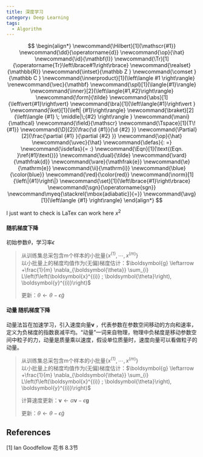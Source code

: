```yaml
---
title: 深度学习
category: Deep Learning
tags:
  - Algorithm
---
```


$$
\begin{align*}
\newcommand{\Hilbert}[1]{\mathscr{#1}}
\newcommand{\dd}{\operatorname{d}}
\newcommand{\op}{\hat}
\newcommand{\id}{\mathbf{I}}
\newcommand{\Tr}[1]{\operatorname{Tr}\left\lbrace#1\right\rbrace}
\newcommand{\realset}{\mathbb{R}}
\newcommand{\intset}{\mathbb Z }
\newcommand{\comset }{\mathbb C }
\newcommand{\innerproduct}[1]{\left\langle #1 \right\rangle}
\renewcommand{\vec}{\mathbf}
\newcommand{\spl}[1]{\langle{#1}\rangle}
\newcommand{\inner}[2]{\left\langle{#1,#2}\right\rangle}
\newcommand{\form}{\tilde}
\newcommand{\abs}[1]{\left\vert{#1}\right\vert}
\newcommand{\bra}[1]{\left\langle{#1}\right\vert }
\newcommand{\ket}[1]{\left| {#1}\right\rangle}
\newcommand{\braket}[2]{\left\langle {#1} \; \middle|\;{#2} \right\rangle }
\newcommand{\mani}{\mathcal}
\newcommand{\field}{\mathscr}
\newcommand{\Tspace}[1]{T\! {#1}}
\newcommand{\D}[2]{\frac{\d {#1}}{\d {#2} }}
\newcommand{\Partial}[2]{\frac{\partial {#1} }{\partial {#2} }}
\newcommand{\op}{\hat}
\newcommand{\uvec}{\hat}
\newcommand{\defas}{: =}
\newcommand{\isdefas}{= :}
\newcommand{\Eqn}[1]{\text{(Eqn. }\ref{#1}\text{)}}
\newcommand{\dual}{\tilde}
\newcommand{\vard}{\mathfrak{d}}
\newcommand{\vare}{\mathfrak{e}}
\newcommand{\e}{\mathrm{e}}
\newcommand{\ii}{\mathrm{i}}
\newcommand{\blue}{\color{blue}}
\newcommand{\red}{\color{red}}
\newcommand{\norm}[1]{\left\|{#1}\right\|}
\newcommand{\set}[1]{\left\lbrace{#1}\right\rbrace}
\newcommand{\sgn}{\operatorname{sgn}}
\newcommand\myeq{\stackrel{\mbox{adiabatic}}{=}}
\newcommand{\avg}[1]{\left\langle {#1} \right\rangle}
\end{align*}
$$

I just want to check is LaTex can work here $x^2$

#### 随机梯度下降

初始参数$\theta$，学习率$\epsilon$

> 从训练集总采包含m个样本的小批量$\{x^{(1)},\cdots,x^{(m)}\}$        
> 以小批量上的梯度均值作为(无偏)梯度估计：$\boldsymbol{g} \leftarrow +\frac{1}{m} \nabla_{\boldsymbol{\theta}} \sum_{i} L\left(f\left(\boldsymbol{x}^{(i)} ; \boldsymbol{\theta}\right), \boldsymbol{y}^{(i)}\right)$        
>
> 更新：$\theta \leftarrow \theta-\epsilon \hat{g}$        

#### 动量 随机梯度下降

动量法旨在加速学习，引入速度向量$\boldsymbol{v}$ ，代表参数在参数空间移动的方向和速率，定义为负梯度的指数衰减平均。“动量”一词来自物理，物理中负梯度是移动参数空间中粒子的力，动量是质量乘以速度，假设单位质量时，速度向量可以看做粒子的动量。

> 从训练集总采包含m个样本的小批量$\{x^{(1)},\cdots,x^{(m)}\}$        
> 以小批量上的梯度均值作为(无偏)梯度估计：$\boldsymbol{g} \leftarrow +\frac{1}{m} \nabla_{\boldsymbol{\theta}} \sum_{i} L\left(f\left(\boldsymbol{x}^{(i)} ; \boldsymbol{\theta}\right), \boldsymbol{y}^{(i)}\right)$         
>
> 计算速度更新：$\boldsymbol{v} \leftarrow \alpha \boldsymbol{v}-\epsilon \boldsymbol{g}$        
>
> 更新：$\theta \leftarrow \theta-\epsilon \hat{g}$       



## References

[1] Ian Goodfellow 花书 8.3节
